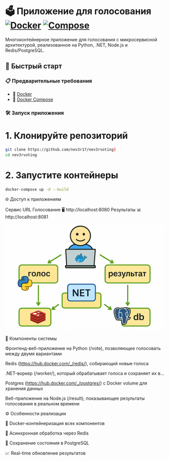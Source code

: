 # 🗳️ Приложение для голосования [![Docker](https://img.shields.io/badge/Docker-✓-blue?logo=docker)](https://www.docker.com) [![Compose](https://img.shields.io/badge/Compose-✓-blueviolet)](https://docs.docker.com/compose/)

Многоконтейнерное приложение для голосования с микросервисной архитектурой, реализованное на Python, .NET, Node.js и Redis/PostgreSQL.



## 🚀 Быстрый старт

### 📋 Предварительные требования
- 🐳 [Docker](https://docs.docker.com/get-docker/)
- 🎼 [Docker Compose](https://docs.docker.com/compose/install/)

### 🛠️ Запуск приложения

# 1. Клонируйте репозиторий
```bash
git clone https://github.com/nev3r17/nev3rvoting)
cd nev3rvoting
```
# 2. Запустите контейнеры

```bash
docker-compose up -d --build
```

🌐 Доступ к приложениям

Сервис	URL
Голосование	🖥️ http://localhost:8080
Результаты	📊 http://localhost:8081

![Архитектура приложения](architecture.png)

🔧 Компоненты системы

Фронтенд-веб-приложение на Python (/vote), позволяющее голосовать между двумя вариантами

Redis (https://hub.docker.com/_/redis/), собирающий новые голоса

.NET-воркер (/worker/), который обрабатывает голоса и сохраняет их в…

Postgres (https://hub.docker.com/_/postgres/) с Docker volume для хранения данных

Веб-приложение на Node.js (/result), показывающее результаты голосования в реальном времени


⚙️ Особенности реализации

🐳 Docker-контейнеризация всех компонентов

🔄 Асинхронная обработка через Redis

💾 Сохранение состояния в PostgreSQL

📈 Real-time обновление результатов
